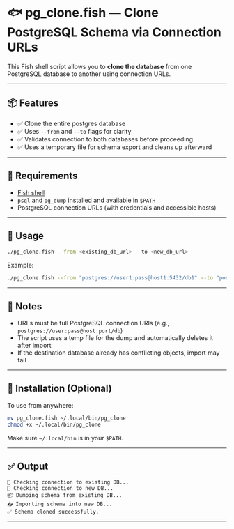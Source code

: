 # 🐟 pg_clone.fish — Clone PostgreSQL Schema via Connection URLs

This Fish shell script allows you to **clone the database** from one PostgreSQL database to another using connection URLs.

---

## 📦 Features

- ✅ Clone the entire postgres database
- ✅ Uses `--from` and `--to` flags for clarity
- ✅ Validates connection to both databases before proceeding
- ✅ Uses a temporary file for schema export and cleans up afterward

---

## 🔧 Requirements

- [Fish shell](https://fishshell.com/)
- `psql` and `pg_dump` installed and available in `$PATH`
- PostgreSQL connection URLs (with credentials and accessible hosts)

---

## 🚀 Usage

```bash
./pg_clone.fish --from <existing_db_url> --to <new_db_url>
```

Example:

```bash
./pg_clone.fish --from "postgres://user1:pass@host1:5432/db1" --to "postgres://user2:pass@host2:5432/db2"
```

---

## 📝 Notes

- URLs must be full PostgreSQL connection URIs (e.g., `postgres://user:pass@host:port/db`)
- The script uses a temp file for the dump and automatically deletes it after import
- If the destination database already has conflicting objects, import may fail

---

## 📁 Installation (Optional)

To use from anywhere:

```bash
mv pg_clone.fish ~/.local/bin/pg_clone
chmod +x ~/.local/bin/pg_clone
```

Make sure `~/.local/bin` is in your `$PATH`.

---

## ✅ Output

```text
🔌 Checking connection to existing DB...
🔌 Checking connection to new DB...
📦 Dumping schema from existing DB...
📥 Importing schema into new DB...
✅ Schema cloned successfully.
```

---
